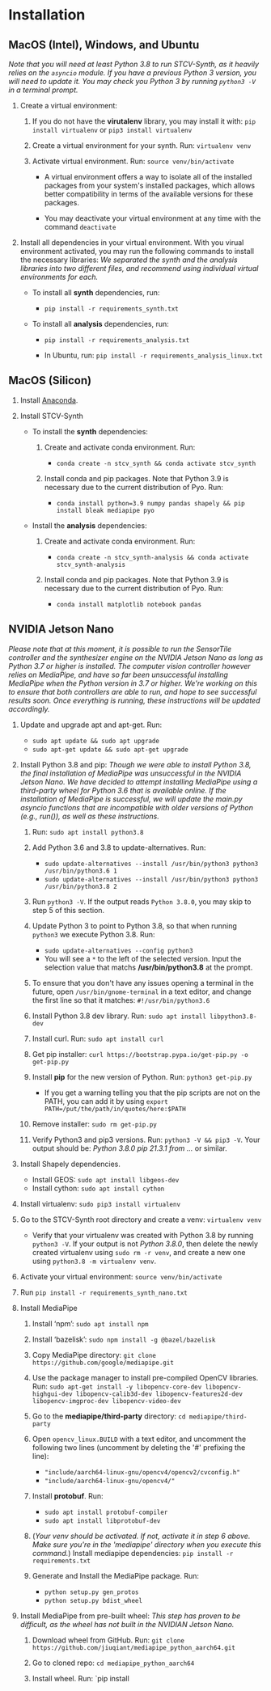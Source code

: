 # Installation

## MacOS (Intel), Windows, and Ubuntu

*Note that you will need at least Python 3.8 to run STCV-Synth, as it heavily relies on the `asyncio` module. If you have a previous Python 3 version, you will need to update it. You may check you Python 3 by running `python3 -V` in a terminal prompt.*

1. Create a virtual environment:

    1. If you do not have the **virutalenv** library, you may install it with: `pip install virtualenv` or `pip3 install virtualenv`

    2. Create a virtual environment for your synth. Run: `virtualenv venv`

    3. Activate virtual environment. Run: `source venv/bin/activate`
        * A virtual environment offers a way to isolate all of the installed packages from your system's installed packages, which allows better compatibility in terms of the available versions for these packages.

        * You may deactivate your virtual environment at any time with the command `deactivate`

2. Install all dependencies in your virtual environment. With you virual environment activated, you may run the following commands to install the necessary libraries:
    *We separated the synth and the analysis libraries into two different files, and recommend using individual virtual environments for each.*

    * To install all **synth** dependencies, run:
        * `pip install -r requirements_synth.txt`

    * To install all **analysis** dependencies, run:
        * `pip install -r requirements_analysis.txt`
        
        * In Ubuntu, run: `pip install -r requirements_analysis_linux.txt`


## MacOS (Silicon)
1. Install [Anaconda](https://www.anaconda.com/products/distribution).

2. Install STCV-Synth
    * To install the **synth** dependencies:
        1. Create and activate conda environment. Run:
            * `conda create -n stcv_synth && conda activate stcv_synth`

        2. Install conda and pip packages. Note that Python 3.9 is necessary due to the current distribution of Pyo. Run:
            * `conda install python=3.9 numpy pandas shapely && pip install bleak mediapipe pyo`

    * Install the **analysis** dependencies:
        1. Create and activate conda environment. Run:
            * `conda create -n stcv_synth-analysis && conda activate stcv_synth-analysis`

        2. Install conda and pip packages. Note that Python 3.9 is necessary due to the current distribution of Pyo. Run:
            * `conda install matplotlib notebook pandas`


## NVIDIA Jetson Nano
*Please note that at this moment, it is possible to run the SensorTile controller and the synthesizer engine on the NVIDIA Jetson Nano as long as Python 3.7 or higher is installed. The computer vision controller however relies on MediaPipe, and have so far been unsuccessful installing MediaPipe when the Python version in 3.7 or higher. We're working on this to ensure that both controllers are able to run, and hope to see successful results soon. Once everything is running, these instructions will be updated accordingly.*

1. Update and upgrade apt and apt-get. Run:
    * `sudo apt update && sudo apt upgrade`
    * `sudo apt-get update && sudo apt-get upgrade`

2. Install Python 3.8 and pip:
    *Though we were able to install Python 3.8, the final installation of MediaPipe was unsuccessful in the NVIDIA Jetson Nano. We have decided to attempt installing MediaPipe using a third-party wheel for Python 3.6 that is available online. If the installation of MediaPipe is successful, we will update the main.py asyncio functions that are incompatible with older versions of Python (e.g., run()), as well as these instructions.*

    1. Run: `sudo apt install python3.8`

    2. Add Python 3.6 and 3.8 to update-alternatives. Run:
        * `sudo update-alternatives --install /usr/bin/python3 python3 /usr/bin/python3.6 1`
        * `sudo update-alternatives --install /usr/bin/python3 python3 /usr/bin/python3.8 2`

    3. Run `python3 -V`. If the output reads `Python 3.8.0`, you may skip to step 5 of this section.

    4. Update Python 3 to point to Python 3.8, so that when running `python3` we execute Python 3.8. Run:
        * `sudo update-alternatives --config python3`
        * You will see a `*` to the left of the selected version. Input the selection value that matchs **/usr/bin/python3.8** at the prompt.

    5. To ensure that you don't have any issues opening a terminal in the future, open `/usr/bin/gnome-terminal` in a text editor, and change the first line so that it matches: `#!/usr/bin/python3.6`

    6. Install Python 3.8 dev library. Run: `sudo apt install libpython3.8-dev`

    7. Install curl. Run: `sudo apt install curl`

    8. Get pip installer: `curl https://bootstrap.pypa.io/get-pip.py -o get-pip.py`

    9. Install **pip** for the new version of Python. Run: `python3 get-pip.py`
        * If you get a warning telling you that the pip scripts are not on the PATH, you can add it by using `export PATH=/put/the/path/in/quotes/here:$PATH`

    10. Remove installer: `sudo rm get-pip.py`

    11. Verify Python3 and pip3 versions. Run: `python3 -V && pip3 -V`. Your output should be: *Python 3.8.0 pip 21.3.1 from ...* or similar.

3. Install Shapely dependencies.
    * Install GEOS: `sudo apt install libgeos-dev`
    * Install cython: `sudo apt install cython`

4. Install virtualenv: `sudo pip3 install virtualenv`

5. Go to the STCV-Synth root directory and create a venv: `virtualenv venv`
    * Verify that your virtualenv was created with Python 3.8 by running `python3 -V`. If your output is not *Python 3.8.0*, then delete the newly created virtualenv using `sudo rm -r venv`, and create a new one using `python3.8 -m virtualenv venv`.

6. Activate your virtual environment: `source venv/bin/activate`

7. Run `pip install -r requirements_synth_nano.txt`

8. Install MediaPipe
    1. Install ‘npm’: `sudo apt install npm`

    2. Install ‘bazelisk’: `sudo npm install -g @bazel/bazelisk`

    3. Copy MediaPipe directory: `git clone https://github.com/google/mediapipe.git`

    4. Use the package manager to install pre-compiled OpenCV libraries. Run: `sudo apt-get install -y libopencv-core-dev libopencv-highgui-dev libopencv-calib3d-dev libopencv-features2d-dev libopencv-imgproc-dev libopencv-video-dev`

    5. Go to the **mediapipe/third-party** directory: `cd mediapipe/third-party`

    6. Open `opencv_linux.BUILD` with a text editor, and uncomment the following two lines (uncomment by deleting the '#' prefixing the line):
        * `"include/aarch64-linux-gnu/opencv4/opencv2/cvconfig.h"`
        * `"include/aarch64-linux-gnu/opencv4/"`

    7. Install **protobuf**. Run:
        * `sudo apt install protobuf-compiler`
        * `sudo apt install libprotobuf-dev`

    8. (*Your venv should be activated. If not, activate it in step 6 above. Make sure you're in the 'mediapipe' directory when you execute this command.*) Install mediapipe dependencies: `pip install -r requirements.txt`

    9. Generate and Install the MediaPipe package. Run:
        * `python setup.py gen_protos`
        * `python setup.py bdist_wheel`

8. Install MediaPipe from pre-built wheel:
    *This step has proven to be difficult, as the wheel has not built in the NVIDIAN Jetson Nano.*

    1. Download wheel from GitHub. Run: `git clone https://github.com/jiuqiant/mediapipe_python_aarch64.git`
    
    2. Go to cloned repo: `cd mediapipe_python_aarch64`
    
    3. Install wheel. Run: `pip install
